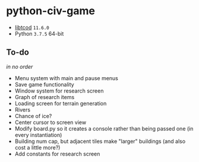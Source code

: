 # python-civ-game

-   [libtcod](https://github.com/libtcod/libtcod) `11.6.0`
-   Python `3.7.5` 64-bit

## To-do

_in no order_

-   Menu system with main and pause menus
-   Save game functionality
-   Window system for research screen
-   Graph of research items
-   Loading screen for terrain generation
-   Rivers
-   Chance of ice?
-   Center cursor to screen view
-   Modify board.py so it creates a console rather than being passed one (in every instantiation)
-   Building num cap, but adjacent tiles make "larger" buildings (and also cost a little more?)
-   Add constants for research screen
